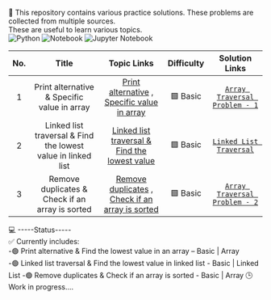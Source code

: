 🧩 This repository contains various practice solutions. These problems are collected from multiple sources.  
These are useful to learn various topics.  
![Python](https://img.shields.io/badge/Python-3670A0?style=flat-square&logo=python&logoColor=FFDD00)
![Notebook](https://img.shields.io/badge/Notebook-F37626?style=flat-square&logo=notion&logoColor=white)
![Jupyter Notebook](https://img.shields.io/badge/Jupyter-DA1884?style=flat-square&logo=jupyter&logoColor=white)

| No. | Title | Topic Links | Difficulty | Solution Links |
|:----------:|:----------------:|:-------:|:--------:|:-----------------------:|
| 1 | Print alternative & Specific value in array | [Print alternative](https://www.geeksforgeeks.org/dsa/print-alternate-elements-of-an-array/) , [Specific value in array](https://www.geeksforgeeks.org/dsa/leaders-in-an-array/) | 🟩 Basic | [`Array Traversal Problem - 1`](https://github.com/asiq13096/example_tutorials/blob/main/array_traversal_problems%20-%201.ipynb)
| 2 | Linked list traversal & Find the lowest value in linked list | [Linked list traversal & Find the lowest value](https://www.w3schools.com/python/python_dsa_linkedlists.asp) | 🟩 Basic | [`Linked List Traversal`](https://github.com/asiq13096/example_tutorials/blob/main/linked_list_traversal%20%26%20find_minimum_value.ipynb)
| 3 | Remove duplicates & Check if an array is sorted | [Remove duplicates](https://www.geeksforgeeks.org/dsa/remove-duplicates-sorted-array/) , [Check if an array is sorted](https://www.geeksforgeeks.org/dsa/program-check-array-sorted-not-iterative-recursive/) | 🟩 Basic | [`Array Traversal Problem - 2`](https://github.com/asiq13096/example_tutorials/blob/main/remove_duplicate_%26_check_sorted.ipynb)


💻 -----Status-----  
✅ Currently includes:  
  -🟢 Print alternative & Find the lowest value in an array – Basic | Array  
  -🟢 Linked list traversal & Find the lowest value in linked list - Basic | Linked List
  -🟢 Remove duplicates & Check if an array is sorted - Basic | Array
🕒 Work in progress....
